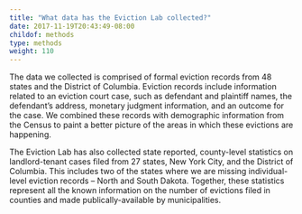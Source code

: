 ```yaml
---
title: "What data has the Eviction Lab collected?"
date: 2017-11-19T20:43:49-08:00
childof: methods
type: methods
weight: 110
---
```

The data we collected is comprised of formal eviction records from 48 states and the District of Columbia. Eviction records include information related to an eviction court case, such as defendant and plaintiff names, the defendant’s address, monetary judgment information, and an outcome for the case. We combined these records with demographic information from the Census to paint a better picture of the areas in which these evictions are happening. 

The Eviction Lab has also collected state reported, county-level statistics on landlord-tenant cases filed from 27 states, New York City, and the District of Columbia. This includes two of the states where we are missing individual-level eviction records – North and South Dakota. Together, these statistics represent all the known information on the number of evictions filed in counties and made publically-available by municipalities.